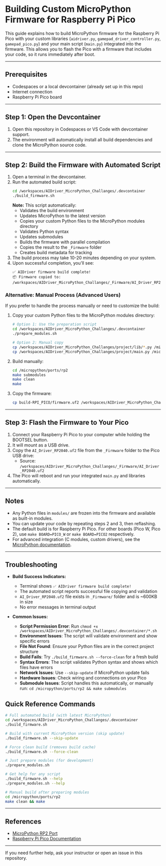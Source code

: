 # Building Custom MicroPython Firmware for Raspberry Pi Pico

This guide explains how to build MicroPython firmware for the Raspberry Pi Pico with your custom libraries (`aidriver.py`, `gamepad_driver_controller.py`, `gamepad_pico.py`) and your main script (`main.py`) integrated into the firmware. This allows you to flash the Pico with a firmware that includes your code, so it runs immediately after boot.

---

## Prerequisites
- Codespaces or a local devcontainer (already set up in this repo)
- Internet connection
- Raspberry Pi Pico board

---

## Step 1: Open the Devcontainer
1. Open this repository in Codespaces or VS Code with devcontainer support.
2. The environment will automatically install all build dependencies and clone the MicroPython source code.

---

## Step 2: Build the Firmware with Automated Script
1. Open a terminal in the devcontainer.
2. Run the automated build script:
   ```bash
   cd /workspaces/AIDriver_MicroPython_Challanges/.devcontainer
   ./build_firmware.sh
   ```
   **Note:** This script automatically:
   - Validates the build environment
   - Updates MicroPython to the latest version
   - Copies your custom Python files to the MicroPython modules directory
   - Validates Python syntax
   - Updates submodules
   - Builds the firmware with parallel compilation
   - Copies the result to the `_Firmware` folder
   - Creates build metadata for tracking
3. The build process may take 10-20 minutes depending on your system.
4. Upon successful completion, you'll see:
   ```
   ✅ AIDriver firmware build complete!
   📦 Firmware copied to: /workspaces/AIDriver_MicroPython_Challanges/_Firmware/AI_Driver_RP2040.uf2
   ```

### Alternative: Manual Process (Advanced Users)
If you prefer to handle the process manually or need to customize the build:
1. Copy your custom Python files to the MicroPython modules directory:
   ```bash
   # Option 1: Use the preparation script
   cd /workspaces/AIDriver_MicroPython_Challanges/.devcontainer
   ./prepare_modules.sh
   
   # Option 2: Manual copy
   cp /workspaces/AIDriver_MicroPython_Challanges/project/lib/*.py /micropython/ports/rp2/modules/
   cp /workspaces/AIDriver_MicroPython_Challanges/project/main.py /micropython/ports/rp2/modules/
   ```
2. Build manually:
   ```bash
   cd /micropython/ports/rp2
   make submodules
   make clean
   make
   ```
3. Copy the firmware:
   ```bash
   cp build-RPI_PICO/firmware.uf2 /workspaces/AIDriver_MicroPython_Challanges/_Firmware/AI_Driver_RP2040.uf2
   ```

---

## Step 3: Flash the Firmware to Your Pico
1. Connect your Raspberry Pi Pico to your computer while holding the BOOTSEL button.
2. It will mount as a USB drive.
3. Copy the `AI_Driver_RP2040.uf2` file from the `_Firmware` folder to the Pico USB drive:
   - Source: `/workspaces/AIDriver_MicroPython_Challanges/_Firmware/AI_Driver_RP2040.uf2`
4. The Pico will reboot and run your integrated `main.py` and libraries automatically.

---

## Notes
- Any Python files in `modules/` are frozen into the firmware and available as built-in modules.
- You can update your code by repeating steps 2 and 3, then reflashing.
- The default build is for Raspberry Pi Pico. For other boards (Pico W, Pico 2), use `make BOARD=PICO_W` or `make BOARD=PICO2` respectively.
- For advanced integration (C modules, custom drivers), see the [MicroPython documentation](https://github.com/micropython/micropython/tree/master/ports/rp2).

---

## Troubleshooting
- **Build Success Indicators:**
  - Terminal shows `✅ AIDriver firmware build complete!`
  - The automated script reports successful file copying and validation
  - `AI_Driver_RP2040.uf2` file exists in `_Firmware/` folder and is ~600KB in size
  - No error messages in terminal output

- **Common Issues:**
  - **Script Permission Error**: Run `chmod +x /workspaces/AIDriver_MicroPython_Challanges/.devcontainer/*.sh`
  - **Environment Issues**: The script will validate environment and show specific errors
  - **File Not Found**: Ensure your Python files are in the correct project structure
  - **Build Fails**: Try `./build_firmware.sh --force-clean` for a fresh build
  - **Syntax Errors**: The script validates Python syntax and shows which files have errors
  - **Network Issues**: Use `--skip-update` if MicroPython update fails
  - **Hardware Issues**: Check wiring and connections on your Pico
  - **Submodule Issues**: Script handles this automatically, or manually run: `cd /micropython/ports/rp2 && make submodules`

## Quick Reference Commands
```bash
# Full automated build (with latest MicroPython)
cd /workspaces/AIDriver_MicroPython_Challanges/.devcontainer
./build_firmware.sh

# Build with current MicroPython version (skip update)
./build_firmware.sh --skip-update

# Force clean build (removes build cache)
./build_firmware.sh --force-clean

# Just prepare modules (for development)
./prepare_modules.sh

# Get help for any script
./build_firmware.sh --help
./prepare_modules.sh --help

# Manual build after preparing modules
cd /micropython/ports/rp2
make clean && make
```

---

## References
- [MicroPython RP2 Port](https://github.com/micropython/micropython/tree/master/ports/rp2)
- [Raspberry Pi Pico Documentation](https://www.raspberrypi.com/documentation/microcontrollers/raspberry-pi-pico.html)

---

If you need further help, ask your instructor or open an issue in this repository.
